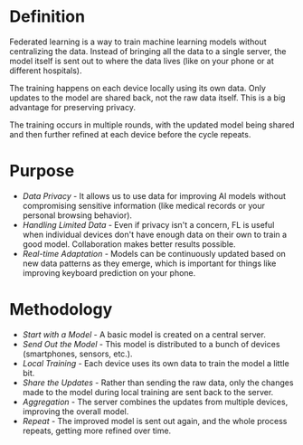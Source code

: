 # Definition
Federated learning is a way to train machine learning models without centralizing the data. Instead of bringing all the data to a single server, the model itself is sent out to where the data lives (like on your phone or at different hospitals).

The training happens on each device locally using its own data. Only updates to the model are shared back, not the raw data itself. This is a big advantage for preserving privacy.

The training occurs in multiple rounds, with the updated model being shared and then further refined at each device before the cycle repeats.

# Purpose 
- *Data Privacy* - It allows us to use data for improving AI models without compromising sensitive information (like medical records or your personal browsing behavior).
- *Handling Limited Data* - Even if privacy isn't a concern, FL is useful when individual devices don't have enough data on their own to train a good model. Collaboration makes better results possible.
- *Real-time Adaptation* - Models can be continuously updated based on new data patterns as they emerge, which is important for things like improving keyboard prediction on your phone.

# Methodology
- *Start with a Model* - A basic model is created on a central server.
- *Send Out the Model* - This model is distributed to a bunch of devices (smartphones, sensors, etc.).
- *Local Training* - Each device uses its own data to train the model a little bit.
- *Share the Updates* - Rather than sending the raw data, only the changes made to the model during local training are sent back to the server.
- *Aggregation* - The server combines the updates from multiple devices, improving the overall model.
- *Repeat* - The improved model is sent out again, and the whole process repeats, getting more refined over time.
